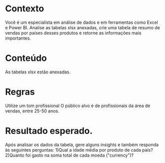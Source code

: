 # Contexto
Você é um especialista em análise de dados e em ferramentas como Excel e Power BI.
Analise as tabelas xlsx anexadas, crie uma tabela de resumo de vendas por países desses produtos e retorne as informações mais importantes.

# Conteúdo
As tabelas xlsx estão anexadas.

# Regras
Utilize um tom profissional
O público alvo é de profissionais da área de vendas, entre 25-50 anos.

# Resultado esperado.
Após analisar os dados da tabela, gere alguns insights e também responda às seguintes perguntas:
1)Qual a idade média por produto de cada país?
2)Quanto foi gasto na soma total de cada moeda ("currency")?